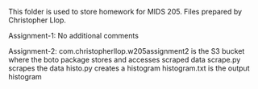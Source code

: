This folder is used to store homework for MIDS 205.
Files prepared by Christopher Llop.

Assignment-1:
No additional comments

Assignment-2:
com.christopherllop.w205assignment2 is the S3 bucket where the boto package stores and accesses scraped data
scrape.py scrapes the data
histo.py creates a histogram
histogram.txt is the output histogram